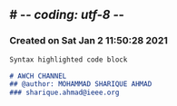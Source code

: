 ## # -*- coding: utf-8 -*-


### Created on Sat Jan 2 11:50:28 2021


```markdown
Syntax highlighted code block

# AWCH CHANNEL
## @author: MOHAMMAD SHARIQUE AHMAD
### sharique.ahmad@ieee.org
